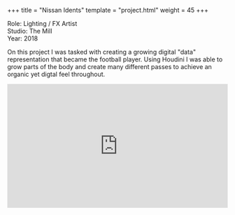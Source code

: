 +++
title = "Nissan Idents"
template = "project.html"
weight = 45
+++

Role: Lighting / FX Artist  
Studio: The Mill  
Year: 2018  

On this project I was tasked with creating a growing digital "data" representation that became the football player. Using Houdini I was able to grow parts of the body and create many different passes to achieve an organic yet digtal feel throughout.

<div style="padding:56.25% 0 0 0;position:relative;"><iframe src="https://player.vimeo.com/video/998338500?h=db24992258&amp;badge=0&amp;autopause=0&amp;player_id=0&amp;app_id=58479" frameborder="0" allow="autoplay; fullscreen; picture-in-picture; clipboard-write" style="position:absolute;top:0;left:0;width:100%;height:100%;" title="nissan_idents"></iframe></div><script src="https://player.vimeo.com/api/player.js"></script>
